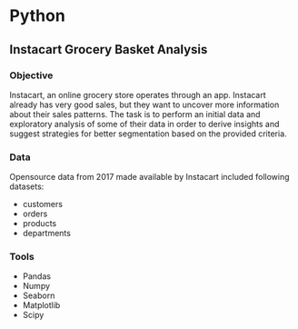 # Python
## Instacart Grocery Basket Analysis
### Objective
Instacart, an online grocery store operates through an app. Instacart already has very good sales, but they want to uncover more information about their sales patterns. The task is to perform an initial data and exploratory analysis of some of their data in order to derive insights and suggest strategies for better segmentation based on the provided criteria.

### Data
Opensource data from 2017 made available by Instacart included following datasets:
- customers
- orders
- products
- departments

### Tools
- Pandas
- Numpy
- Seaborn
- Matplotlib
- Scipy
